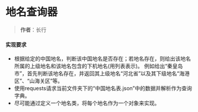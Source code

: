 # 地名查询器
> **作者**：长行

#### 实现要求
* 根据给定的中国地名，判断该中国地名是否存在；若地名存在，则给出该地名所属的上级地名和该地名包含的下机地名(用列表表示)。
例如给出“秦皇岛市”，首先判断该地名存在，并返回其上级地名“河北省”以及其下级地名“海港区”、“山海关区”等。
* 使用requests请求当前文件夹下的“中国地名表.json”中的数据并解析作为查询字典。
* 尽可能通过定义一个地名类，将每个地名作为一个对象来实现。